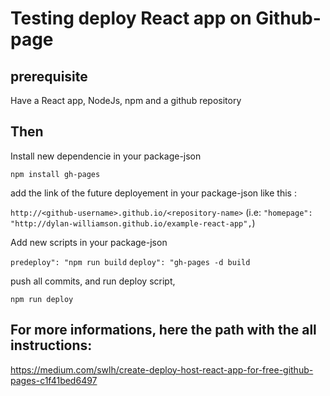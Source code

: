 # Testing deploy React app on Github-page

## prerequisite

Have a React app, NodeJs, npm and a github repository

## Then

Install new dependencie in your package-json

`npm install gh-pages`

add the link of the future deployement in your package-json like this :

`http://<github-username>.github.io/<repository-name>`
(i.e: `"homepage": "http://dylan-williamson.github.io/example-react-app",`)
  
Add new scripts in your package-json
  
`predeploy": "npm run build`
`deploy": "gh-pages -d build`
  
push all commits, and run deploy script,
  
`npm run deploy`
  
## For more informations, here the path with the all instructions:
https://medium.com/swlh/create-deploy-host-react-app-for-free-github-pages-c1f41bed6497
  
